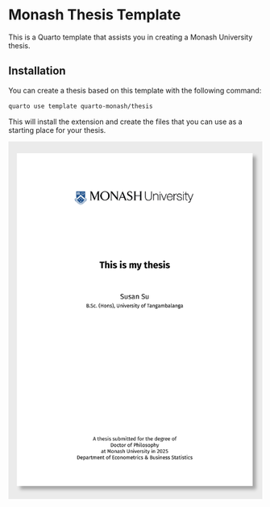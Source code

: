 

<!-- README.md is generated from README.qmd. Please edit that file -->

# Monash Thesis Template

This is a Quarto template that assists you in creating a Monash
University thesis.

## Installation

You can create a thesis based on this template with the following
command:

``` bash
quarto use template quarto-monash/thesis
```

This will install the extension and create the files that you can use as
a starting place for your thesis.

[![](examples/template.png)](examples/template.pdf)
